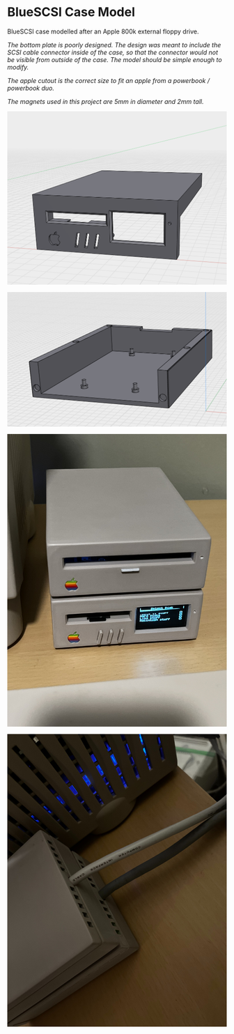 # BlueSCSI Case Model

BlueSCSI case modelled after an Apple 800k external floppy drive.

*The bottom plate is poorly designed. The design was meant to include the SCSI cable connector inside of the case, so that the connector would not be visible from outside of the case. The model should be simple enough to modify.*

*The apple cutout is the correct size to fit an apple from a powerbook / powerbook duo.*

*The magnets used in this project are 5mm in diameter and 2mm tall.*

![Model (Top)](https://raw.githubusercontent.com/mcbeav/model-floppyemu.apple.800k/refs/heads/main/Top.PNG)


![Model (Bottom)](https://raw.githubusercontent.com/mcbeav/model-floppyemu.apple.800k/refs/heads/main/Bottom.PNG)


![BlueSCSI Stacked On Top Of FloppyEMU](https://raw.githubusercontent.com/mcbeav/model-blue.scsi.apple.800k/refs/heads/main/BlueSCSI-FloppyEMU.jpeg)


![Back Of FloppyEMU](https://raw.githubusercontent.com/mcbeav/model-blue.scsi.apple.800k/refs/heads/main/Back.jpg)